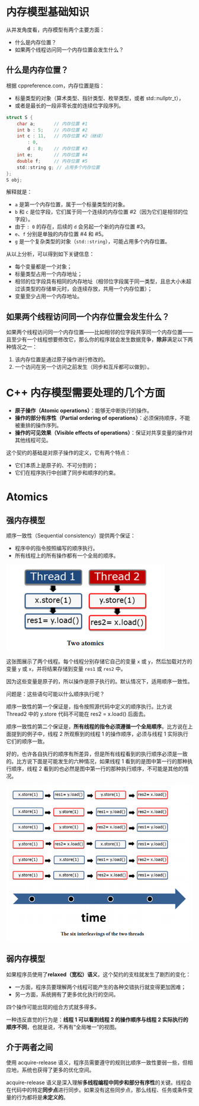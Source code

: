 # 内存模型基础知识

从并发角度看，内存模型有两个主要方面：

- 什么是内存位置？
- 如果两个线程访问同一个内存位置会发生什么？

## 什么是内存位置？

根据 cppreference.com，内存位置是指：

- 标量类型的对象（算术类型、指针类型、枚举类型，或者 std::nullptr_t），
- 或者是最长的一段非零长度的连续位字段序列。

```c
struct S {
    char a;       // 内存位置 #1
    int b : 5;    // 内存位置 #2
    int c : 11,   // 内存位置 #2（继续）
        : 0,
        d : 8;    // 内存位置 #3
    int e;        // 内存位置 #4
    double f;     // 内存位置 #5
    std::string g; // 占用多个内存位置
};
S obj;
```

解释就是：

- `a` 是第一个内存位置，属于一个标量类型的对象。
- `b` 和 `c` 是位字段，它们属于同一个连续的内存位置 #2（因为它们是相邻的位字段）。
- 由于 `: 0` 的存在，后续的 `d` 会另起一个新的内存位置 #3。
- `e`、`f` 分别是单独的内存位置 #4 和 #5。
- `g` 是一个复杂类型的对象（`std::string`），可能占用多个内存位置。

从以上分析，可以得到如下关键信息：

- 每个变量都是一个对象；
- 标量类型占用一个内存地址；
- 相邻的位字段具有相同的内存地址（相邻位字段属于同一类型，且总大小未超过该类型的存储单元时，会连续存放，共用一个内存位置）；
- 变量至少占用一个内存地址。

## 如果两个线程访问同一个内存位置会发生什么？

如果两个线程访问同一个内存位置——比如相邻的位字段共享同一个内存位置——且至少有一个线程想要修改它，那么你的程序就会发生数据竞争，**除非**满足以下两种情况之一：

1. 该内存位置是通过原子操作进行修改的。
2. 一个访问在另一个访问之前发生（同步和互斥都可以做到）。

# C++ 内存模型需要处理的几个方面

- **原子操作（Atomic operations）**：能够无中断执行的操作。
- **操作的部分有序性（Partial ordering of operations）**：必须保持顺序，不能被重排的操作序列。
- **操作的可见效果（Visible effects of operations）**：保证对共享变量的操作对其他线程可见。

这个契约的基础是对原子操作的定义，它有两个特点：

- 它们本质上是原子的、不可分割的；
- 它们在程序执行中创建了同步和顺序的约束。

# Atomics

## 强内存模型

顺序一致性（Sequential consistency）提供两个保证：

- 程序中的指令按照编写的顺序执行。
- 所有线程上的所有操作都有一个全局的顺序。

![image-20250519154957842](images/image-20250519154957842.png)

这张图展示了两个线程。每个线程分别存储它自己的变量 `x` 或 `y`，然后加载对方的变量 `y` 或 `x`，并将结果存储到变量 `res1` 或 `res2` 中。

因为这些变量是原子的，所以操作是原子执行的。默认情况下，适用顺序一致性。

问题是：这些语句可能以什么顺序执行呢？

顺序一致性的第一个保证是，指令按照源代码中定义的顺序执行。比方说 Thread2 中的 y.store 代码不可能在 res2 = x.load() 后面去。

顺序一致性的第二个保证是，**所有线程的指令必须遵循一个全局顺序**。比方说在上面提到的例子中，线程 2 所观察到的线程 1 的操作顺序，必须与线程 1 实际执行它们的顺序一致。

好的，也许各自执行的顺序有所差异，但是所有线程看到的执行顺序必须是一致的。比方说下面是可能发生的六种情况，如果线程 1 看到的是图中第一行的那种执行顺序，线程 2 看到的也必然是图中第一行的那种执行顺序，不可能是其他的情况。

![image-20250519155307926](images/image-20250519155307926.png)

## 弱内存模型

如果程序员使用了**relaxed（宽松）语义**，这个契约的支柱就发生了剧烈的变化：

- 一方面，程序员要理解两个线程可能产生的各种交错执行就变得更加困难；
- 另一方面，系统拥有了更多优化执行的空间。

四个操作可能出现的组合方式就多得多。

一种违反直觉的行为是：**线程 1 可以看到线程 2 的操作顺序与线程 2 实际执行的顺序不同**，也就是说，不再有“全局唯一”的视图。

## 介于两者之间

使用 acquire-release 语义，程序员需要遵守的规则比顺序一致性要弱一些，但相应地，系统也获得了更多的优化空间。

acquire-release 语义是深入理解**多线程编程中同步和部分有序性**的关键。线程会在代码中的特定**同步点**进行同步。如果没有这些同步点，那么线程、任务或条件变量的行为都将是**未定义的**。











